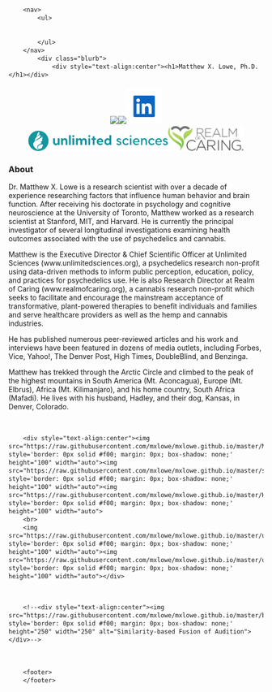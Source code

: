 <html>
	<head>
		<br>
		<br>
		<br>
		<br>
		<title>Matthew X. Lowe</title> 
	</head>
	<body>

		<nav>
    		<ul>
        		
        	
    		</ul>
		</nav>
    		<div class="blurb">
        		<div style="text-align:center"><h1>Matthew X. Lowe, Ph.D.</h1></div>

<div style="text-align:center"><p><h4><a href="mailto:mxlowe@gmail.com"><img src="https://upload.wikimedia.org/wikipedia/commons/4/4e/Gmail_Icon.png" style='border: 0px solid #f00; margin: 0px; box-shadow: none;' height="60" width="auto"></a><a href="https://scholar.google.ca/citations?user=aTRL1HMAAAAJ&hl=en"><img src="https://upload.wikimedia.org/wikipedia/commons/a/a9/Google_Scholar_logo_2015.PNG" style='border: 0px solid #f00; margin: 0px; box-shadow: none;' height="60" width="auto"></a><a href="https://www.linkedin.com/in/matthew-x-lowe-phd-602785159/"><img src="https://raw.githubusercontent.com/mxlowe/mxlowe.github.io/master/linkedin.png" style='border: 0px solid #f00; margin: 0px; box-shadow: none;' height="70" width="auto"></a> 
	<br>
	<a href="https://unlimitedsciences.org/"><img src="https://raw.githubusercontent.com/mxlowe/mxlowe.github.io/master/US-Logo-New-Color-Final.png" style='border: 0px solid #f00; margin: 0px; box-shadow: none;' height="40" width="auto"></a><a href="https://realmofcaring.org/"><img src="https://raw.githubusercontent.com/mxlowe/mxlowe.github.io/master/RoC_1.png" style='border: 0px solid #f00; margin: 0px; box-shadow: none;' height="50" width="auto"></a> </h4></p></div>

<h3>About</h3><p> 
    		Dr. Matthew X. Lowe is a research scientist with over a decade of experience researching factors that influence human behavior and brain function. After receiving his doctorate in psychology and cognitive neuroscience at the University of Toronto, Matthew worked as a research scientist at Stanford, MIT, and Harvard. He is currently the principal investigator of several longitudinal investigations examining health outcomes associated with the use of psychedelics and cannabis.

<p>Matthew is the Executive Director & Chief Scientific Officer at Unlimited Sciences (www.unlimitedsciences.org), a psychedelics research non-profit using data-driven methods to inform public perception, education, policy, and practices for psychedelics use. He is also Research Director at Realm of Caring (www.realmofcaring.org), a cannabis research non-profit which seeks to facilitate and encourage the mainstream acceptance of transformative, plant-powered therapies to benefit individuals and families and serve healthcare providers as well as the hemp and cannabis industries.  </p>
		
<p>He has published numerous peer-reviewed articles and his work and interviews have been featured in dozens of media outlets, including Forbes, Vice, Yahoo!, The Denver Post, High Times, DoubleBlind, and Benzinga.</p>
		
<p>Matthew has trekked through the Arctic Circle and climbed to the peak of the highest mountains in South America (Mt. Aconcagua), Europe (Mt. Elbrus), Africa (Mt. Kilimanjaro), and his home country, South Africa (Mafadi). He lives with his husband, Hadley, and their dog, Kansas, in Denver, Colorado.</p>

<br>
		
		<div style="text-align:center"><img src="https://raw.githubusercontent.com/mxlowe/mxlowe.github.io/master/MIT.png" style='border: 0px solid #f00; margin: 0px; box-shadow: none;' height="100" width="auto"><img src="https://raw.githubusercontent.com/mxlowe/mxlowe.github.io/master/stanford.png" style='border: 0px solid #f00; margin: 0px; box-shadow: none;' height="100" width="auto"><img src="https://raw.githubusercontent.com/mxlowe/mxlowe.github.io/master/HarvardM.png" style='border: 0px solid #f00; margin: 0px; box-shadow: none;' height="100" width="auto">
		<br>
		<img src="https://raw.githubusercontent.com/mxlowe/mxlowe.github.io/master/uoft.png" style='border: 0px solid #f00; margin: 0px; box-shadow: none;' height="100" width="auto"><img src="https://raw.githubusercontent.com/mxlowe/mxlowe.github.io/master/uct.png" style='border: 0px solid #f00; margin: 0px; box-shadow: none;' height="100" width="auto"></div>




	
<br>
				
		<!--<div style="text-align:center"><img src="https://raw.githubusercontent.com/mxlowe/mxlowe.github.io/master/brain_trans.gif" style='border: 0px solid #f00; margin: 0px; box-shadow: none;' height="250" width="250" alt="Similarity-based Fusion of Audition"></div>-->
		
		

		<footer> 
		</footer> 


  
